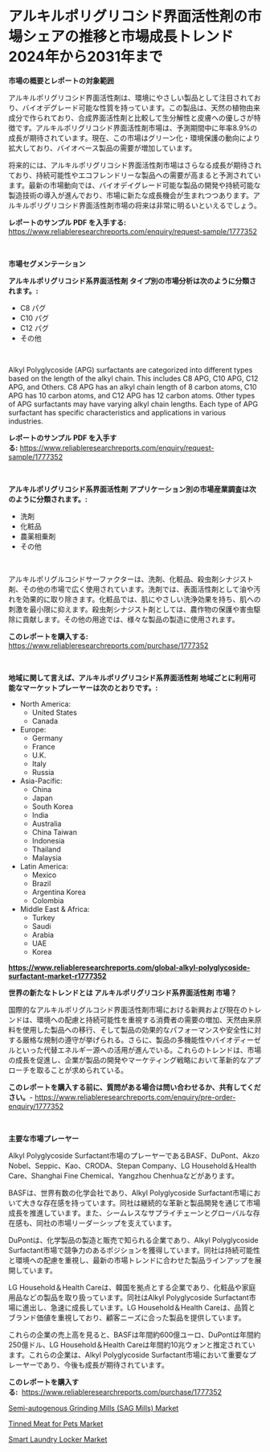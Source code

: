 <p><h1>アルキルポリグリコシド界面活性剤の市場シェアの推移と市場成長トレンド2024年から2031年まで</h1></p><p><strong>市場の概要とレポートの対象範囲</strong></p>
<p><p>アルキルポリグリコシド界面活性剤は、環境にやさしい製品として注目されており、バイオデグレード可能な性質を持っています。この製品は、天然の植物由来成分で作られており、合成界面活性剤と比較して生分解性と皮膚への優しさが特徴です。アルキルポリグリコシド界面活性剤市場は、予測期間中に年率8.9%の成長が期待されています。現在、この市場はグリーン化・環境保護の動向により拡大しており、バイオベース製品の需要が増加しています。</p><p>将来的には、アルキルポリグリコシド界面活性剤市場はさらなる成長が期待されており、持続可能性やエコフレンドリーな製品への需要が高まると予測されています。最新の市場動向では、バイオデイグレード可能な製品の開発や持続可能な製造技術の導入が進んでおり、市場に新たな成長機会が生まれつつあります。アルキルポリグリコシド界面活性剤市場の将来は非常に明るいといえるでしょう。</p></p>
<p><strong>レポートのサンプル PDF を入手する:</strong> <a href="https://www.reliableresearchreports.com/enquiry/request-sample/1777352">https://www.reliableresearchreports.com/enquiry/request-sample/1777352</a></p>
<p>&nbsp;</p>
<p><strong>市場セグメンテーション</strong></p>
<p><strong>アルキルポリグリコシド系界面活性剤 タイプ別の市場分析は次のように分類されます。:</strong></p>
<p><ul><li>C8 パグ</li><li>C10 パグ</li><li>C12 パグ</li><li>その他</li></ul></p>
<p>&nbsp;</p>
<p><p>Alkyl Polyglycoside (APG) surfactants are categorized into different types based on the length of the alkyl chain. This includes C8 APG, C10 APG, C12 APG, and Others. C8 APG has an alkyl chain length of 8 carbon atoms, C10 APG has 10 carbon atoms, and C12 APG has 12 carbon atoms. Other types of APG surfactants may have varying alkyl chain lengths. Each type of APG surfactant has specific characteristics and applications in various industries.</p></p>
<p><strong>レポートのサンプル PDF を入手する:</strong>&nbsp;<a href="https://www.reliableresearchreports.com/enquiry/request-sample/1777352">https://www.reliableresearchreports.com/enquiry/request-sample/1777352</a></p>
<p>&nbsp;</p>
<p><strong> アルキルポリグリコシド系界面活性剤 アプリケーション別の市場産業調査は次のように分類されます。:</strong></p>
<p><ul><li>洗剤</li><li>化粧品</li><li>農薬相乗剤</li><li>その他</li></ul></p>
<p>&nbsp;</p>
<p><p>アルキルポリグルコシドサーファクターは、洗剤、化粧品、殺虫剤シナジスト剤、その他の市場で広く使用されています。洗剤では、表面活性剤として油や汚れを効果的に取り除きます。化粧品では、肌にやさしい洗浄効果を持ち、肌への刺激を最小限に抑えます。殺虫剤シナジスト剤としては、農作物の保護や害虫駆除に貢献します。その他の用途では、様々な製品の製造に使用されます。</p></p>
<p><strong>このレポートを購入する:</strong>&nbsp; <a href="https://www.reliableresearchreports.com/purchase/1777352">https://www.reliableresearchreports.com/purchase/1777352</a></p>
<p>&nbsp;</p>
<p><strong>地域に関して言えば、アルキルポリグリコシド系界面活性剤 地域ごとに利用可能なマーケットプレーヤーは次のとおりです。:</strong></p>
<p><ul>
    <li>
        North America:
        <ul>
            <li>United States</li>
            <li>Canada</li>
        </ul>
    </li>
    <li>
        Europe:
        <ul>
            <li>Germany</li>
            <li>France</li>
            <li>U.K.</li>
            <li>Italy</li>
            <li>Russia</li>
        </ul>
    </li>
    <li>
        Asia-Pacific:
        <ul>
            <li>China</li>
            <li>Japan</li>
            <li>South Korea</li>
            <li>India</li>
            <li>Australia</li>
            <li>China Taiwan</li>
            <li>Indonesia</li>
            <li>Thailand</li>
            <li>Malaysia</li>
        </ul>
    </li>
    <li>
        Latin America:
        <ul>
            <li>Mexico</li>
            <li>Brazil</li>
            <li>Argentina Korea</li>
            <li>Colombia</li>
        </ul>
    </li>
    <li>
        Middle East & Africa:
        <ul>
            <li>Turkey</li>
            <li>Saudi</li>
            <li>Arabia</li>
            <li>UAE</li>
            <li>Korea</li>
        </ul>
    </li>
    </ul></p>
<p><strong><a href="https://www.reliableresearchreports.com/global-alkyl-polyglycoside-surfactant-market-r1777352">https://www.reliableresearchreports.com/global-alkyl-polyglycoside-surfactant-market-r1777352</a></strong>&nbsp;</p>
<p><strong>世界の新たなトレンドとは アルキルポリグリコシド系界面活性剤 市場？</strong></p>
<p><p>国際的なアルキルポリグルコシド界面活性剤市場における新興および現在のトレンドは、環境への配慮と持続可能性を重視する消費者の需要の増加、天然由来原料を使用した製品への移行、そして製品の効果的なパフォーマンスや安全性に対する厳格な規制の遵守が挙げられる。さらに、製品の多機能性やバイオディーゼルといった代替エネルギー源への活用が進んでいる。これらのトレンドは、市場の成長を促進し、企業が製品の開発やマーケティング戦略において革新的なアプローチを取ることが求められている。</p></p>
<p><strong>このレポートを購入する前に、質問がある場合は問い合わせるか、共有してください。</strong>- <a href="https://www.reliableresearchreports.com/enquiry/pre-order-enquiry/1777352">https://www.reliableresearchreports.com/enquiry/pre-order-enquiry/1777352</a></p>
<p>&nbsp;</p>
<p><strong>主要な市場プレーヤー</strong></p>
<p><p>Alkyl Polyglycoside Surfactant市場のプレーヤーであるBASF、DuPont、Akzo Nobel、Seppic、Kao、CRODA、Stepan Company、LG Household＆Health Care、Shanghai Fine Chemical、Yangzhou Chenhuaなどがあります。</p><p>BASFは、世界有数の化学会社であり、Alkyl Polyglycoside Surfactant市場において大きな存在感を持っています。同社は継続的な革新と製品開発を通じて市場成長を推進しています。また、シームレスなサプライチェーンとグローバルな存在感も、同社の市場リーダーシップを支えています。</p><p>DuPontは、化学製品の製造と販売で知られる企業であり、Alkyl Polyglycoside Surfactant市場で競争力のあるポジションを獲得しています。同社は持続可能性と環境への配慮を重視し、最新の市場トレンドに合わせた製品ラインアップを展開しています。</p><p>LG Household＆Health Careは、韓国を拠点とする企業であり、化粧品や家庭用品などの製品を取り扱っています。同社はAlkyl Polyglycoside Surfactant市場に進出し、急速に成長しています。LG Household＆Health Careは、品質とブランド価値を重視しており、顧客ニーズに合った製品を提供しています。</p><p>これらの企業の売上高を見ると、BASFは年間約600億ユーロ、DuPontは年間約250億ドル、LG Household＆Health Careは年間約10兆ウォンと推定されています。これらの企業は、Alkyl Polyglycoside Surfactant市場において重要なプレーヤーであり、今後も成長が期待されています。</p></p>
<p><strong>このレポートを購入する:</strong>&nbsp;&nbsp;<a href="https://www.reliableresearchreports.com/purchase/1777352">https://www.reliableresearchreports.com/purchase/1777352</a></p>
<p><p><a href="https://www.linkedin.com/pulse/semi-autogenous-grinding-mills-sag-market-size-share-amp-trends-imeqe?trackingId=m86Pr8fBvIslcwaf6VKvjA%3D%3D">Semi-autogenous Grinding Mills (SAG Mills) Market</a></p><p><a href="https://www.linkedin.com/pulse/tinned-meat-pets-market-offers-provide-insightful-data-time-d5lqe?trackingId=m0HD1xxX20NirDuQ9N2yQQ%3D%3D">Tinned Meat for Pets Market</a></p><p><a href="https://www.linkedin.com/pulse/smart-laundry-locker-market-comprehensive-report-its-share-4txwe?trackingId=1e6W4csV7xGKIWKJu%2B6OJA%3D%3D">Smart Laundry Locker Market</a></p></p>